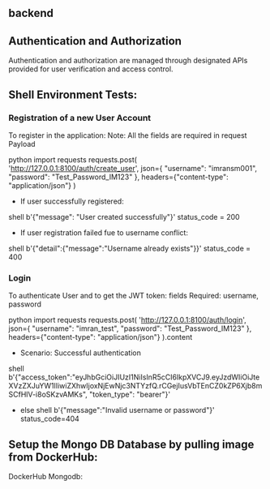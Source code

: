 ## backend

## Authentication and Authorization

Authentication and authorization are managed through designated APIs provided for user verification and access control.

## Shell Environment Tests:
### Registration of a new User Account

To register in the application:
Note: All the fields are required in request Payload

python
import requests
requests.post(
    'http://127.0.0.1:8100/auth/create_user',
    json={
        "username": "imransm001",
        "password": "Test_Password_IM123"
    },
    headers={"content-type": "application/json"}
)



* If user successfully registered:

shell
b'{"message": "User created successfully"}'
status_code = 200

* If user registration failed fue to username conflict:

shell
b'{"detail":{"message":"Username already exists"}}'
status_code = 400


### Login

To authenticate User and to get the JWT token:
fields Required: username, password

python
import requests
requests.post(
    'http://127.0.0.1:8100/auth/login',
    json={
        "username": "imran_test",
        "password": "Test_Password_IM123"
    },
    headers={"content-type": "application/json"}
).content



* Scenario: Successful authentication

shell
b'{"access_token":"eyJhbGciOiJIUzI1NiIsInR5cCI6IkpXVCJ9.eyJzdWIiOiJteXVzZXJuYW1lIiwiZXhwIjoxNjEwNjc3NTYzfQ.rCGejIusVbTEnCZ0kZP6Xjb8mSCfHlV-i8oSKzvAMKs", "token_type": "bearer"}'

* else
shell
b'{"message":"Invalid username or password"}'
status_code=404


## Setup the Mongo DB Database by pulling image from DockerHub:

DockerHub Mongodb: